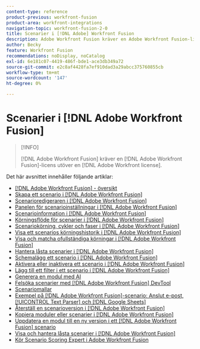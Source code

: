 ```yaml
---
content-type: reference
product-previous: workfront-fusion
product-area: workfront-integrations
navigation-topic: workfront-fusion-2-0
title: Scenarier i [!DNL Adobe] Workfront Fusion
description: Adobe Workfront Fusion kräver en Adobe Workfront Fusion-licens förutom en Adobe Workfront-licens.
author: Becky
feature: Workfront Fusion
recommendations: noDisplay, noCatalog
exl-id: 6e181c07-4419-486f-bde1-ace3db349a72
source-git-commit: e2c8af4428fa7ef910dad3a29abcc375760855cb
workflow-type: tm+mt
source-wordcount: '147'
ht-degree: 0%

---
```


# Scenarier i [!DNL Adobe Workfront Fusion]

>[!INFO]
>
>[!DNL Adobe Workfront Fusion] kräver en [!DNL Adobe Workfront Fusion]-licens utöver en [!DNL Adobe Workfront license].

Det här avsnittet innehåller följande artiklar:

* [[!DNL Adobe Workfront Fusion] - översikt](../../workfront-fusion/scenarios/scenario-overview.md)
* [Skapa ett scenario i  [!DNL Adobe Workfront Fusion]](../../workfront-fusion/scenarios/create-a-scenario.md)
* [Scenarioredigeraren i  [!DNL Adobe Workfront Fusion]](../../workfront-fusion/scenarios/scenario-editor.md)
* [Panelen för scenarioinställningar i  [!DNL Adobe Workfront Fusion]](../../workfront-fusion/scenarios/scenario-settings-panel.md)
* [Scenarioinformation i  [!DNL Adobe Workfront Fusion]](../../workfront-fusion/scenarios/scenario-detail.md)
* [Körningsflöde för scenarier i  [!DNL Adobe Workfront Fusion]](../../workfront-fusion/scenarios/scenario-execution-flow.md)
* [Scenariokörning, cykler och faser i  [!DNL Adobe Workfront Fusion]](../../workfront-fusion/scenarios/scenario-execution-cycles-phases.md)
* [Visa ett scenarios körningshistorik i  [!DNL Adobe Workfront Fusion]](../../workfront-fusion/scenarios/view-scenario-execution-history.md)
* [Visa och matcha ofullständiga körningar i  [!DNL Adobe Workfront Fusion]](../../workfront-fusion/scenarios/view-and-resolve-incomplete-executions.md)
* [Hantera låsta scenarier i  [!DNL Adobe Workfront Fusion]](../../workfront-fusion/scenarios/view-and-manage-locked-scenarios.md)
* [Schemalägg ett scenario i  [!DNL Adobe Workfront Fusion]](../../workfront-fusion/scenarios/schedule-a-scenario.md)
* [Aktivera eller inaktivera ett scenario i  [!DNL Adobe Workfront Fusion]](../../workfront-fusion/scenarios/activate-or-inactivate-scenario.md)
* [Lägg till ett filter i ett scenario i  [!DNL Adobe Workfront Fusion]](../../workfront-fusion/scenarios/add-a-filter-to-a-scenario.md)
* [Generera en modul med AI](/help/quicksilver/workfront-fusion/scenarios/add-a-module-with-ai.md)
* [Felsöka scenarier med  [!DNL Adobe Workfront Fusion] DevTool](../../workfront-fusion/scenarios/debug-scenarios-with-dev-tool.md)
* [Scenariomallar](/help/quicksilver/workfront-fusion/scenarios/templates/fusion-templates.md)
* [Exempel på [!DNL Adobe Workfront Fusion]-scenario: Anslut e-post, [!UICONTROL Text Parser] och  [!DNL Google Sheets]](../../workfront-fusion/scenarios/example-connect-email-text-parser-gsheets.md)
* [Återställ en scenarioversion i  [!DNL Adobe Workfront Fusion]](../../workfront-fusion/scenarios/restore-a-scenario-version.md)
* [Kopiera moduler eller scenarier i  [!DNL Adobe Workfront Fusion]](../../workfront-fusion/scenarios/copy-modules-or-scenarios.md)
* [Uppdatera en modul till en ny version i ett [!DNL Adobe Workfront Fusion] scenario](../../workfront-fusion/scenarios/update-module-to-new-version.md)
* [Visa och hantera låsta scenarier i  [!DNL Adobe Workfront Fusion]](../../workfront-fusion/scenarios/view-and-manage-locked-scenarios.md)
* [Kör Scenario Scoring Expert i Adobe Workfront Fusion](/help/quicksilver/workfront-fusion/scenarios/run-scenario-scoring.md)





